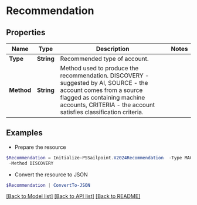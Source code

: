 # Recommendation
## Properties

Name | Type | Description | Notes
------------ | ------------- | ------------- | -------------
**Type** | **String** | Recommended type of account. | 
**Method** | **String** | Method used to produce the recommendation. DISCOVERY - suggested by AI, SOURCE - the account comes from a source flagged as containing machine accounts, CRITERIA - the account satisfies classification criteria. | 

## Examples

- Prepare the resource
```powershell
$Recommendation = Initialize-PSSailpoint.V2024Recommendation  -Type MACHINE `
 -Method DISCOVERY
```

- Convert the resource to JSON
```powershell
$Recommendation | ConvertTo-JSON
```

[[Back to Model list]](../README.md#documentation-for-models) [[Back to API list]](../README.md#documentation-for-api-endpoints) [[Back to README]](../README.md)

